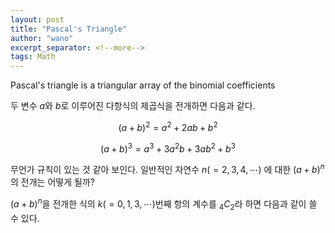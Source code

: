 ```yaml
---
layout: post
title: "Pascal's Triangle"
author: "wano"
excerpt_separator: <!--more-->
tags: Math
---
```


Pascal's triangle is a triangular array of the binomial coefficients<!--more-->

두 변수 $a$와 $b$로 이루어진 다항식의 제곱식을 전개하면 다음과 같다.

$$(a+b)^2 = a^2 + 2ab + b^2$$

$$(a+b)^3 = a^3 + 3a^2b + 3ab^2 + b^3$$

무언가 규칙이 있는 것 같아 보인다. 일반적인 자연수 $n(= 2, 3, 4, \cdots)$ 에 대한 $(a+b)^n$의 전개는 어떻게 될까?

$(a+b)^n$을 전개한 식의 $k(= 0, 1, 3, \cdots)$번째 항의 계수를 $_4 C_2$라 하면 다음과 같이 쓸 수 있다.

